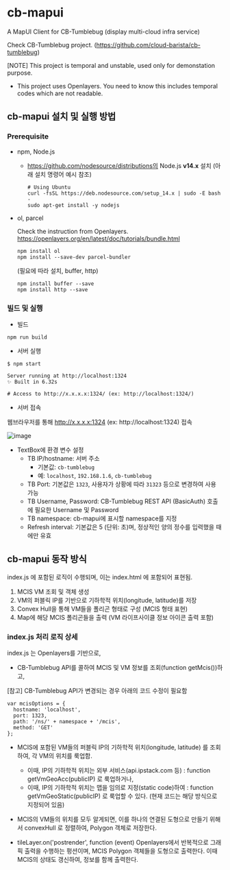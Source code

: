 # cb-mapui
A MapUI Client for CB-Tumblebug (display multi-cloud infra service)

Check CB-Tumblebug project. (https://github.com/cloud-barista/cb-tumblebug)

[NOTE] This project is temporal and unstable, used only for demonstation purpose. 
- This project uses Openlayers. You need to know this includes temporal codes which are not readable.

## cb-mapui 설치 및 실행 방법

### Prerequisite

 - npm, Node.js
   - https://github.com/nodesource/distributions의 Node.js **v14.x** 설치 (아래 설치 명령어 예시 참조)
     ```code
     # Using Ubuntu
     curl -fsSL https://deb.nodesource.com/setup_14.x | sudo -E bash -
     sudo apt-get install -y nodejs
     ```

 - ol, parcel

     Check the instruction from Openlayers.
     https://openlayers.org/en/latest/doc/tutorials/bundle.html

     ```
     npm install ol
     npm install --save-dev parcel-bundler
     ```

     (필요에 따라 설치, buffer, http)
     ```
     npm install buffer --save
     npm install http --save
     ```

### 빌드 및 실행

 - 빌드
  ```
  npm run build
  ```

 - 서버 실행

  ```
  $ npm start

  Server running at http://localhost:1324
  ✨ Built in 6.32s

  # Access to http://x.x.x.x:1324/ (ex: http://localhost:1324/)
  ```

 - 서버 접속

  웹브라우저를 통해 http://x.x.x.x:1324 (ex: http://localhost:1324) 접속 

  ![image](https://user-images.githubusercontent.com/5966944/130864303-a45becd5-c681-4d1f-a02e-593b3fb77279.png)

 - TextBox에 환경 변수 설정
   - TB IP/hostname: 서버 주소
     - 기본값: `cb-tumblebug` 
     - 예: `localhost`, `192.168.1.6`, `cb-tumblebug`
   - TB Port: 기본값은 `1323`, 사용자가 상황에 따라 `31323` 등으로 변경하여 사용 가능
   - TB Username, Password: CB-Tumblebug REST API (BasicAuth) 호출에 필요한 Username 및 Password 
   - TB namespace: cb-mapui에 표시할 namespace를 지정
   - Refresh interval: 기본값은 5 (단위: 초)며, 정상적인 양의 정수를 입력했을 때에만 유효


## cb-mapui 동작 방식

index.js 에 포함된 로직이 수행되며, 이는 index.html 에 포함되어 표현됨.
1. MCIS VM 조회 및 객체 생성
1. VM의 퍼블릭 IP를 기반으로 기하학적 위치(longitude, latitude)를 저장
1. Convex Hull을 통해 VM들을 폴리곤 형태로 구성 (MCIS 형태 표현)
1. Map에 해당 MCIS 폴리곤들을 출력 (VM 라이프사이클 정보 아이콘 출력 포함)

### index.js 처리 로직 상세

index.js 는 Openlayers를 기반으로, 

- CB-Tumblebug API를 콜하여 MCIS 및 VM 정보를 조회(function getMcis())하고,

[참고] CB-Tumblebug API가 변경되는 경우 아래의 코드 수정이 필요함
  ```
  var mcisOptions = {
    hostname: 'localhost',
    port: 1323,
    path: '/ns/' + namespace + '/mcis',
    method: 'GET'
  };
  ```

- MCIS에 포함된 VM들의 퍼블릭 IP의 기하학적 위치(longitude, latitude) 를 조회하여, 각 VM의 위치를 룩업함.
  - 이때, IP의 기하학적 위치는 외부 서비스(api.ipstack.com 등) : function getVmGeoAcc(publicIP) 로 룩업하거나,
  - 이때, IP의 기하학적 위치는 맵을 임의로 지정(static code)하여 : function getVmGeoStatic(publicIP) 로 룩업할 수 있다. (현재 코드는 해당 방식으로 지정되어 있음)

- MCIS의 VM들의 위치를 모두 알게되면, 이를 하나의 연결된 도형으로 만들기 위해서 convexHull 로 정렬하여, Polygon 객체로 저장한다.

- tileLayer.on('postrender', function (event) Openlayers에서 반복적으로 그래픽 출력을 수행하는 펑션이며, MCIS Polygon 객체들을 도형으로 출력한다. 이때 MCIS의 상태도 갱신하여, 정보를 함께 출력한다.
